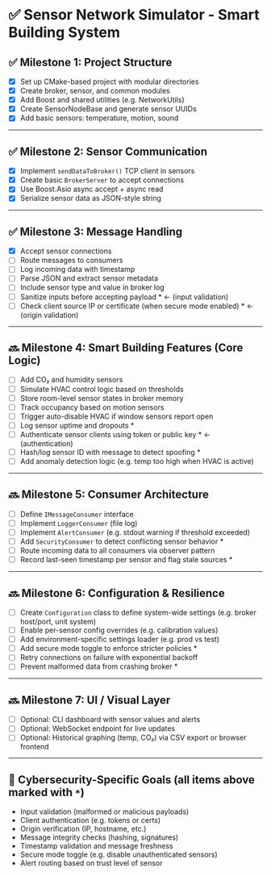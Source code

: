 # ✅ Sensor Network Simulator - Smart Building System

## ✅ Milestone 1: Project Structure
- [x] Set up CMake-based project with modular directories
- [x] Create broker, sensor, and common modules
- [x] Add Boost and shared utilities (e.g. NetworkUtils)
- [x] Create SensorNodeBase and generate sensor UUIDs
- [x] Add basic sensors: temperature, motion, sound

---

## ✅ Milestone 2: Sensor Communication
- [x] Implement `sendDataToBroker()` TCP client in sensors
- [x] Create basic `BrokerServer` to accept connections
- [x] Use Boost.Asio async accept + async read
- [x] Serialize sensor data as JSON-style string

---

## ✅ Milestone 3: Message Handling
- [x] Accept sensor connections
- [ ] Route messages to consumers
- [ ] Log incoming data with timestamp
- [ ] Parse JSON and extract sensor metadata
- [ ] Include sensor type and value in broker log
- [ ] Sanitize inputs before accepting payload *  ← (input validation)
- [ ] Check client source IP or certificate (when secure mode enabled) *  ← (origin validation)

---

## 🔜 Milestone 4: Smart Building Features (Core Logic)
- [ ] Add CO₂ and humidity sensors
- [ ] Simulate HVAC control logic based on thresholds
- [ ] Store room-level sensor states in broker memory
- [ ] Track occupancy based on motion sensors
- [ ] Trigger auto-disable HVAC if window sensors report open
- [ ] Log sensor uptime and dropouts *
- [ ] Authenticate sensor clients using token or public key *  ← (authentication)
- [ ] Hash/log sensor ID with message to detect spoofing *
- [ ] Add anomaly detection logic (e.g. temp too high when HVAC is active)

---

## 🔜 Milestone 5: Consumer Architecture
- [ ] Define `IMessageConsumer` interface
- [ ] Implement `LoggerConsumer` (file log)
- [ ] Implement `AlertConsumer` (e.g. stdout warning if threshold exceeded)
- [ ] Add `SecurityConsumer` to detect conflicting sensor behavior *
- [ ] Route incoming data to all consumers via observer pattern
- [ ] Record last-seen timestamp per sensor and flag stale sources *

---

## 🔜 Milestone 6: Configuration & Resilience
- [ ] Create `Configuration` class to define system-wide settings (e.g. broker host/port, unit system)
- [ ] Enable per-sensor config overrides (e.g. calibration values)
- [ ] Add environment-specific settings loader (e.g. prod vs test)
- [ ] Add secure mode toggle to enforce stricter policies *
- [ ] Retry connections on failure with exponential backoff
- [ ] Prevent malformed data from crashing broker *

---

## 🔜 Milestone 7: UI / Visual Layer
- [ ] Optional: CLI dashboard with sensor values and alerts
- [ ] Optional: WebSocket endpoint for live updates
- [ ] Optional: Historical graphing (temp, CO₂) via CSV export or browser frontend

---

## 🔐 Cybersecurity-Specific Goals (all items above marked with `*`)
- Input validation (malformed or malicious payloads)
- Client authentication (e.g. tokens or certs)
- Origin verification (IP, hostname, etc.)
- Message integrity checks (hashing, signatures)
- Timestamp validation and message freshness
- Secure mode toggle (e.g. disable unauthenticated sensors)
- Alert routing based on trust level of sensor